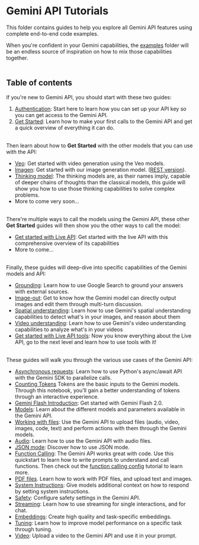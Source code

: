 # Gemini API Tutorials

This folder contains guides to help you explore all Gemini API features using complete end-to-end code examples.

When you're confident in your Gemini capabilities, the [examples](https://github.com/google-gemini/cookbook/tree/main/examples/) folder will be an endless source of inspiration on how to mix those capabilities together.
<br><br>

## Table of contents

If you're new to Gemini API, you should start with these two guides:
1. [Authentication](./Authentication.ipynb): Start here to learn how you can set up your API key so you can get access to the Gemini API.
2.  [Get Started](./Get_started.ipynb): Learn how to make your first calls to the Gemini API and get a quick overview of everything it can do.
<br><br>


Then learn about how to **Get Started** with the other models that you can use with the API:
* [Veo](./Get_started_Veo.ipynb): Get started with video generation using the Veo models.
* [Imagen](./Get_started_imagen.ipynb): Get started with our image generation model. ([REST version](./Get_started_imagen_rest.ipynb)).
* [Thinking model](./Get_started_thinking.ipynb): The thinking models are, as their names imply, capable of deeper chains of thoughts than the classical models, this guide will show you how to use those thinking capabilities to solve complex problems. 
* More to come very soon...
<br><br>


There're multiple ways to call the models using the Gemini API, these other **Get Started** guides will then show you the other ways to call the model:
* [Get started with Live API](./Get_started_LiveAPI.ipynb): Get started with the live API with this comprehensive overview of its capabilities
* More to come...
<br><br>


Finally, these guides will deep-dive into specific capabilities of the Gemini models and API:
* [Grounding](./Search_Grounding.ipynb): Learn how to use Google Search to ground your answers with external sources.
* [Image-out](./Image_out.ipynb): Get to know how the Gemini model can directly output images and edit them through multi-turn discussion.
* [Spatial understanding](./Spatial_understanding.ipynb): Learn how to use Gemini's spatial understanding capabilities to detect what's in your images, and reason about them
* [Video understanding](./Video_understanding.ipynb): Learn how to use Gemini's video understanding capabilities to analyze what's in your videos
* [Get started with Live API tools](./Get_started_LiveAPI_tools.ipynb): Now you know everything about the Live API, go to the next level and learn how to use tools with it!
<br><br>


These guides will walk you through the various use cases of the Gemini API:
* [Asynchronous requests](https://github.com/google-gemini/cookbook/blob/main/quickstarts/Asynchronous_requests.ipynb): Learn how to use Python's async/await API with the Gemini SDK to parallelize calls.
* [Counting Tokens](https://github.com/google-gemini/cookbook/blob/main/quickstarts/Counting_Tokens.ipynb) Tokens are the basic inputs to the Gemini models. Through this notebook, you'll gain a better understanding of tokens through an interactive experience.
* [Gemini Flash Introduction](https://github.com/google-gemini/cookbook/blob/main/quickstarts/Gemini_Flash_Introduction.ipynb): Get started with Gemini Flash 2.0.
* [Models](https://github.com/google-gemini/cookbook/blob/main/quickstarts/Models.ipynb): Learn about the different models and parameters available in the Gemini API.
* [Working with files](https://github.com/google-gemini/cookbook/blob/main/quickstarts/File_API.ipynb): Use the Gemini API to upload files (audio, video, images, code, text) and perform actions with them through the Gemini models.
* [Audio](https://github.com/google-gemini/cookbook/blob/main/quickstarts/Audio.ipynb): Learn how to use the Gemini API with audio files.
* [JSON mode](https://github.com/google-gemini/cookbook/blob/main/quickstarts/JSON_mode.ipynb): Discover how to use JSON mode.
* [Function Calling](https://github.com/google-gemini/cookbook/blob/main/quickstarts/Function_calling.ipynb): The Gemini API works great with code. Use this quickstart to learn how to write prompts to understand and call functions. Then check out the [function calling config](https://github.com/google-gemini/cookbook/blob/main/quickstarts/Function_calling_config.ipynb) tutorial to learn more.
* [PDF files](https://github.com/google-gemini/cookbook/blob/main/quickstarts/PDF_Files.ipynb). Learn how to work with PDF files, and upload text and images.
* [System Instructions](https://github.com/google-gemini/cookbook/blob/main/quickstarts/System_instructions.ipynb): Give models additional context on how to respond by setting system instructions.
* [Safety](https://github.com/google-gemini/cookbook/blob/main/quickstarts/Safety.ipynb): Configure safety settings in the Gemini API.
* [Streaming](https://github.com/google-gemini/cookbook/blob/main/quickstarts/Streaming.ipynb): Learn how to use streaming for single interactions, and for chat.
* [Embeddings](https://github.com/google-gemini/cookbook/blob/main/quickstarts/Embeddings.ipynb): Create high quality and task-specific embeddings.
* [Tuning](https://github.com/google-gemini/cookbook/blob/main/quickstarts/Tuning.ipynb): Learn how to improve model performance on a specific task through tuning.
* [Video](https://github.com/google-gemini/cookbook/blob/main/quickstarts/Video.ipynb): Upload a video to the Gemini API and use it in your prompt.
